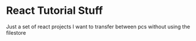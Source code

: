 # React Tutorial Stuff 

Just a set of react projects I want to transfer between pcs without using the filestore